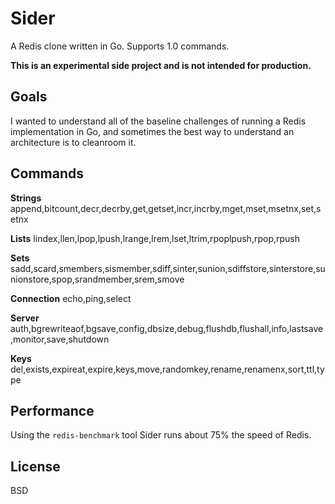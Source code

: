 Sider
=====
A Redis clone written in Go. Supports 1.0 commands.

**This is an experimental side project and is not intended for production.**


Goals
------
I wanted to understand all of the baseline challenges of running a Redis implementation in Go, and sometimes the best way to understand an architecture is to cleanroom it. 


Commands
--------
**Strings**
append,bitcount,decr,decrby,get,getset,incr,incrby,mget,mset,msetnx,set,setnx

**Lists**
lindex,llen,lpop,lpush,lrange,lrem,lset,ltrim,rpoplpush,rpop,rpush

**Sets**
sadd,scard,smembers,sismember,sdiff,sinter,sunion,sdiffstore,sinterstore,sunionstore,spop,srandmember,srem,smove

**Connection**
echo,ping,select

**Server**
auth,bgrewriteaof,bgsave,config,dbsize,debug,flushdb,flushall,info,lastsave,monitor,save,shutdown

**Keys**
del,exists,expireat,expire,keys,move,randomkey,rename,renamenx,sort,ttl,type


Performance
-----------
Using the `redis-benchmark` tool Sider runs about 75% the speed of Redis.


License
-------
BSD

